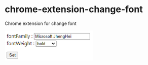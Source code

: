 # chrome-extension-change-font

Chrome extension for change font

![](https://raw.githubusercontent.com/CWKSC/chrome-extension-change-font/main/image/image.png)
